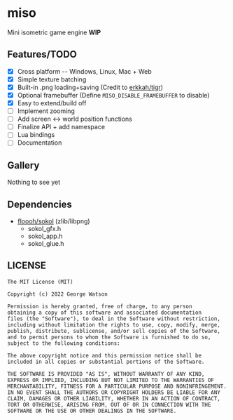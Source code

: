# miso

Mini isometric game engine **WIP**

## Features/TODO 

- [X] Cross platform -- Windows, Linux, Mac + Web
- [X] Simple texture batching
- [X] Built-in .png loading+saving (Credit to [erkkah/tigr](https://github.com/erkkah/tigr/))
- [X] Optional framebuffer (Define `MISO_DISABLE_FRAMEBUFFER` to disable)
- [X] Easy to extend/build off
- [ ] Implement zooming
- [ ] Add screen <-> world position functions
- [ ] Finalize API + add namespace
- [ ] Lua bindings
- [ ] Documentation

## Gallery

Nothing to see yet

## Dependencies

- [floooh/sokol](https://github.com/floooh/sokol) (zlib/libpng)
    - sokol_gfx.h
    - sokol_app.h
    - sokol_glue.h

## LICENSE
```
The MIT License (MIT)

Copyright (c) 2022 George Watson

Permission is hereby granted, free of charge, to any person
obtaining a copy of this software and associated documentation
files (the "Software"), to deal in the Software without restriction,
including without limitation the rights to use, copy, modify, merge,
publish, distribute, sublicense, and/or sell copies of the Software,
and to permit persons to whom the Software is furnished to do so,
subject to the following conditions:

The above copyright notice and this permission notice shall be
included in all copies or substantial portions of the Software.

THE SOFTWARE IS PROVIDED "AS IS", WITHOUT WARRANTY OF ANY KIND,
EXPRESS OR IMPLIED, INCLUDING BUT NOT LIMITED TO THE WARRANTIES OF
MERCHANTABILITY, FITNESS FOR A PARTICULAR PURPOSE AND NONINFRINGEMENT.
IN NO EVENT SHALL THE AUTHORS OR COPYRIGHT HOLDERS BE LIABLE FOR ANY
CLAIM, DAMAGES OR OTHER LIABILITY, WHETHER IN AN ACTION OF CONTRACT,
TORT OR OTHERWISE, ARISING FROM, OUT OF OR IN CONNECTION WITH THE
SOFTWARE OR THE USE OR OTHER DEALINGS IN THE SOFTWARE.
```
